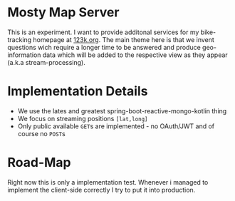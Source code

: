 # Mosty Map Server
This is an experiment. I want to provide additonal services for my bike-tracking homepage at [123k.org](https://123k.org). 
The main theme here is that we invent questions wich require a longer time to be answered and produce geo-information data which will be 
added to the respective view as they appear (a.k.a stream-processing).

# Implementation Details

* We use the lates and greatest spring-boot-reactive-mongo-kotlin thing
* We focus on streaming positions `[lat,long]`
* Only public available `GET`s are implemented - no OAuth/JWT and of course no `POST`s


# Road-Map
Right now this is only a implementation test. Whenever i managed to implement the client-side correctly I try
to put it into production.
